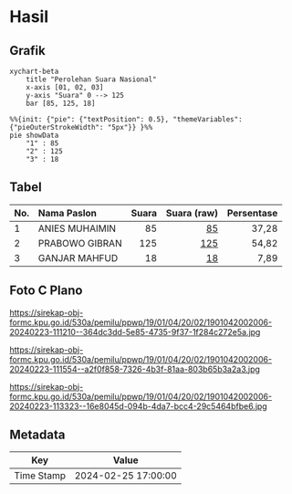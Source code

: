 # Hasil

## Grafik

```mermaid
xychart-beta
    title "Perolehan Suara Nasional"
    x-axis [01, 02, 03]
    y-axis "Suara" 0 --> 125
    bar [85, 125, 18]
```

```mermaid
%%{init: {"pie": {"textPosition": 0.5}, "themeVariables": {"pieOuterStrokeWidth": "5px"}} }%%
pie showData
    "1" : 85
    "2" : 125
    "3" : 18
```

## Tabel

| No. | Nama Paslon    | Suara | Suara (raw) | Persentase |
|:--- |:-------------- | -----:| -----------:| ----------:|
| 1   | ANIES MUHAIMIN | 85    | [85][p-1]   | 37,28      |
| 2   | PRABOWO GIBRAN | 125   | [125][p-2]  | 54,82      |
| 3   | GANJAR MAHFUD  | 18    | [18][p-3]   | 7,89       |


[p-1]: https://github.com/gigit-pemilu/pemilu-2024/blob/main/pilpres/hitung-suara/sub/19-kepulauan-bangka-belitung/sub/01-bangka/sub/04-mendo-barat/sub/2002-penagan/sub/006-tps/sub/paslon-1.txt
[p-2]: https://github.com/gigit-pemilu/pemilu-2024/blob/main/pilpres/hitung-suara/sub/19-kepulauan-bangka-belitung/sub/01-bangka/sub/04-mendo-barat/sub/2002-penagan/sub/006-tps/sub/paslon-2.txt
[p-3]: https://github.com/gigit-pemilu/pemilu-2024/blob/main/pilpres/hitung-suara/sub/19-kepulauan-bangka-belitung/sub/01-bangka/sub/04-mendo-barat/sub/2002-penagan/sub/006-tps/sub/paslon-3.txt

## Foto C Plano

https://sirekap-obj-formc.kpu.go.id/530a/pemilu/ppwp/19/01/04/20/02/1901042002006-20240223-111210--364dc3dd-5e85-4735-9f37-1f284c272e5a.jpg

https://sirekap-obj-formc.kpu.go.id/530a/pemilu/ppwp/19/01/04/20/02/1901042002006-20240223-111554--a2f0f858-7326-4b3f-81aa-803b65b3a2a3.jpg

https://sirekap-obj-formc.kpu.go.id/530a/pemilu/ppwp/19/01/04/20/02/1901042002006-20240223-113323--16e8045d-094b-4da7-bcc4-29c5464bfbe6.jpg


## Metadata

| Key        | Value               |
| ---------- | ------------------- |
| Time Stamp | 2024-02-25 17:00:00 |



